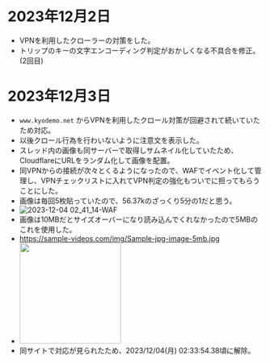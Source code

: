 # 2023年12月2日

- VPNを利用したクローラーの対策をした。
- トリップのキーの文字エンコーディング判定がおかしくなる不具合を修正。(2回目)

# 2023年12月3日

- `www.kyodemo.net` からVPNを利用したクロール対策が回避されて続いていたため対応。
- 以後クロール行為を行わいないように注意文を表示した。
- スレッド内の画像も同サーバーで取得しサムネイル化していたため、CloudflareにURLをランダム化して画像を配置。
- 同VPNからの接続が次々とくるようになったので、WAFでイベント化して管理し、VPNチェックリストに入れてVPN判定の強化もついでに担ってもらうことにした。
- 画像は毎回5枚貼っていたので、56.37kのざっくり5分の1だと思う。
- ![2023-12-04 02_41_14-WAF](https://github.com/japankun/bbs.jpnkn.com/assets/7452697/4bea5336-b9f5-4a43-bc83-d381a9ce6c66)
- 画像は10MBだとサイズオーバーになり読み込んでくれなかったので5MBのこれを使用した。
- https://sample-videos.com/img/Sample-jpg-image-5mb.jpg
- <img src="https://sample-videos.com/img/Sample-jpg-image-1mb.jpg" width="200">
- 同サイトで対応が見られたため、2023/12/04(月) 02:33:54.38頃に解除。

